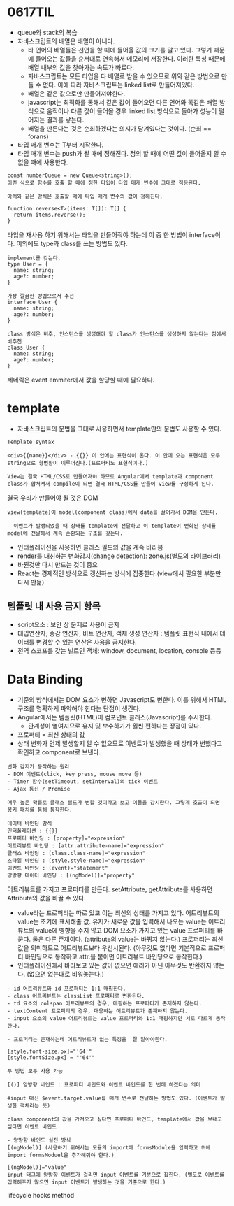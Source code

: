 # 0617TIL
- queue와 stack의 복습
- 자바스크립트의 배열은 배열이 아니다.
  - 타 언어의 배열들은 선언을 할 때에 들어올 값의 크기를 알고 있다. 그렇기 때문에 들어오는 값들을 순서대로 연속해서 메모리에 저장한다. 이러한 특성 때문에 배열 내부의 값을 찾아가는 속도가 빠르다.
  - 자바스크립트는 모든 타입을 다 배열로 받을 수 있으므로 위와 같은 방법으로 만들 수 없다. 이에 따라 자바스크립트는 linked list로 만들어져있다.
  - 배열은 같은 값으로만 만들어져야한다.
  - javascript는 최적화를 통해서 같은 값이 들어오면 다른 언어와 똑같은 배열 방식으로 움직이나 다른 값이 들어올 경우 linked list 방식으로 돌아가 성능이 떨어지는 결과를 낳는다.
  - 배열을 만든다는 것은 순회하겠다는 의지가 담겨있다는 것이다. (순회 == forans)
- 타입 매개 변수는 T부터 시작한다. <T>
- 타입 매개 변수는 push가 될 때에 정해진다. 정의 할 때에 어떤 값이 들어올지 알 수 없을 때에 사용한다. 
```
const numberQueue = new Queue<string>();
이런 식으로 함수를 호출 할 때에 정한 타입이 타입 매개 변수에 그대로 적용된다.
```

```
아래와 같은 방식은 호출할 때에 타입 매개 변수의 값이 정해진다.

function reverse<T>(items: T[]): T[] {
  return items.reverse();
}
```

타입을 재사용 하기 위해서는 타입을 만들어줘야 하는데 이 중 한 방법이 interface이다. 이외에도 type과 class를 쓰는 방법도 있다.
```
implement를 갖는다.
type User = {
  name: string;
  age?: number;
}

가장 깔끔한 방법으로서 추천
interface User {
  name: string;
  age?: number;
}

class 방식은 비추, 인스턴스를 생성해야 할 class가 인스턴스를 생성하지 않는다는 점에서 비추천
class User {
  name: string;
  age?: number;
}
```
제네릭은 event emmiter에서 값을 할당할 때에 필요하다.

# template
- 자바스크립트의 문법을 그대로 사용하면서 template만의 문법도 사용할 수 있다.
```
Template syntax

<div>{{name}}</div> - {{}} 이 안에는 표현식이 온다. 이 안에 오는 표현식은 모두 string으로 형변환이 이루어진다.(프로퍼티도 표현식이다.)

View는 결국 HTML/CSS로 만들어져야 하므로 Angular에서 template과 component class가 합쳐져서 compile이 되면 결국 HTML/CSS를 만들어 view를 구성하게 된다.
```
결국 우리가 만들어야 될 것은 DOM

```
view(template)이 model(component class)에서 data를 끌어가서 DOM을 만든다.

- 이벤트가 발생되었을 때 상태를 template에 전달하고 이 template이 변화된 상태를 model에 전달해서 계속 순환되는 구조를 갖는다.
```
- 인터폴레이션을 사용하면 클래스 필드의 값을 계속 바라봄
- render를 대신하는 변화감지(change detection): zone.js(별도의 라이브러리)
- 바뀐것만 다시 만드는 것이 중요
- React는 경제적인 방식으로 갱신하는 방식에 집중한다.(view에서 필요한 부분만 다시 만듦)
## 템플릿 내 사용 금지 항목
- script요소 : 보안 상 문제로 사용이 금지
- 대입연산자, 증감 연산자, 비트 연산자, 객체 생성 연산자 : 템플릿 표현식 내에서 데이터를 변경할 수 있는 연산은 사용을 금지한다.
- 전역 스코프를 갖는 빌트인 객체: window, document, location, console 등등

# Data Binding
- 기준의 방식에서는 DOM 요소가 변하면 Javascript도 변한다. 이를 위해서 HTML 구조를 명확하게 파악해야 한다는 단점이 생긴다.
- Angular에서는 템플릿(HTML)이 컴포넌트 클래스(Javascript)를 주시한다.
  - 관계성이 옅여지므로 유지 및 보수하기가 훨씬 편하다는 장점이 있다.
- 프로퍼티 = 최신 상태의 값
- 상태 변화가 언제 발생할지 알 수 없으므로 이벤트가 발생했을 때 상태가 변했다고 확인하고 component로 보낸다.
```
변화 감지가 동작하는 원리
- DOM 이벤트(click, key press, mouse move 등)
- Timer 함수(setTimeout, setInterval)의 tick 이벤트
- Ajax 통신 / Promise

매우 높은 확률로 클래스 필드가 변할 것이라고 보고 이들을 감시한다. 그렇게 호출이 되면 몽키 패치를 통해 통작한다. 
```
```
데이터 바인딩 방식
인터폴레이션 : {{}}
프로퍼티 바인딩 : [property]="expression"
어트리뷰트 바인딩 : [attr.attribute-name]="expression"
클래스 바인딩 : [class.class-name]="expression"
스타일 바인딩 : [style.style-name]="expression"
이벤트 바인딩 : (event)="statement"
양방향 데이터 바인딩 : [(ngModel)]="property"
```
어트리뷰트를 가지고 프로퍼티를 만든다.
setAttribute, getAttribute를 사용하면 Attribute의 값을 바꿀 수 있다.
- value라는 프로퍼티는 따로 있고 이는 최신의 상태를 가지고 있다. 어트리뷰트의 value는 초기에 표시해줄 값. 유저가 새로운 값을 입력해서 나오는 value는 어트리뷰트의 value에 영향을 주지 않고 DOM 요소가 가지고 있는 value 프로퍼티를 바꾼다. 둘은 다른 존재이다. (attribute의 value는 바뀌지 않는다.) 프로퍼티는 최신값을 의미하므로 어트리뷰트보다 우선시된다.
(아무것도 없다면 기본적으로 프로퍼티 바인딩으로 동작하고 attr.을 붙이면 어트리뷰트 바인딩으로 동작한다.)
- 인터폴레이션에서 바라보고 있는 값이 없으면 에러가 아닌 아무것도 반환하지 않는다. (없으면 없는대로 비워놓는다.)

```
- id 어트리뷰트와 id 프로퍼티는 1:1 매핑한다.
- class 어트리뷰트는 classList 프로퍼티로 변환된다.
- td 요소의 colspan 어트리뷰트의 경우, 매핑하는 프로퍼티가 존재하지 않는다.
- textContent 프로퍼티의 경우, 대응하는 어트리뷰트가 존재하지 않는다.
- input 요소의 value 어트리뷰트는 value 프로퍼티와 1:1 매핑하지만 서로 다르게 동작한다.

- 프로퍼티는 존재하는데 어트리뷰트가 없는 특징을  잘 알아야한다.
```
```
[style.font-size.px]="'64'"
[style.fontSize.px] = "'64'"

두 방법 모두 사용 가능
```
```
[()] 양방향 바인드 : 프로퍼티 바인드와 이벤트 바인드를 한 번에 하겠다는 의미

#input 대신 $event.target.value를 매개 변수로 전달하는 방법도 있다. (이벤트가 발생한 객체라는 뜻)

class component의 값을 가져오고 싶다면 프로퍼티 바인드, template에서 값을 보내고 싶다면 이벤트 바인드

- 양방향 바인드 실전 방식
[(ngModel)] (사용하기 위해서는 모듈의 import에 formsModule을 입력하고 위에 import formsModuel을 추가해줘야 한다.)

[(ngModel)]="value"
input 태그에 양방향 이벤트가 걸리면 input 이벤트를 기분으로 잡힌다. (별도로 이벤트를 입력해주지 않으면 input 이벤트가 발생하는 것을 기준으로 한다.)
```
lifecycle hooks method